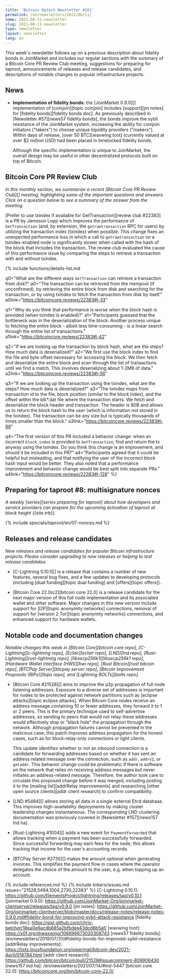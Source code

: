 ```yaml
---
title: 'Bitcoin Optech Newsletter #161'
permalink: /en/newsletters/2021/08/11/
name: 2021-08-11-newsletter
slug: 2021-08-11-newsletter
type: newsletter
layout: newsletter
lang: en
---
```

This week's newsletter follows up on a previous description about
fidelity bonds in JoinMarket and includes our regular sections with the
summary of a Bitcoin Core PR Review Club meeting, suggestions for
preparing for taproot, announcements of releases and release candidates,
and descriptions of notable changes to popular infrastructure projects.

## News

- **Implementation of fidelity bonds:** the [JoinMarket 0.9.0][]
  implementation of [coinjoin][topic coinjoin] includes [support][jm notes]
  for [fidelity bonds][fidelity bonds doc].  As previously described in
  [Newsletter #57][news57 fidelity bonds], the bonds improve the sybil resistance of the
  JoinMarket system, increasing the ability for coinjoin initiators
  ("takers") to choose unique liquidity providers ("makers").  Within
  days of release, [over 50 BTC][waxwing toot] (currently valued at over
  $2 million USD) had been placed in timelocked fidelity bonds.

    Although the specific implementation is unique to JoinMarket, the
    overall design may be useful in other decentralized protocols built
    on top of Bitcoin.

## Bitcoin Core PR Review Club

*In this monthly section, we summarize a recent [Bitcoin Core PR Review Club][]
meeting, highlighting some of the important questions and answers.  Click on a
question below to see a summary of the answer from the meeting.*

[Prefer to use txindex if available for GetTransaction][review club #22383] is a PR by Jameson Lopp
which improves the performance of `GetTransaction` (and, by extension, the `getrawtransaction` RPC
for users) by utilizing the transaction index (txindex) when possible. This change fixes an unexpected
performance loss in which a call to `getrawtransaction` on a txindex-enabled node is significantly
slower when called with the hash of the block that includes the transaction. The review club
evaluated the cause of this performance issue by comparing the steps to retrieve a transaction with
and without txindex.

{% include functions/details-list.md

  q0="What are the different ways `GetTransaction` can retrieve a transaction from disk?"
  a0="The transaction can be retrieved from the mempool (if unconfirmed), by retrieving the entire
  block from disk and searching for the transaction, or by using txindex to fetch the transaction
  from disk by itself."
  a0link="https://bitcoincore.reviews/22383#l-33"

  q1="Why do you think that performance is worse when the block hash is provided (when txindex is
  enabled)?"
  a1="Participants guessed that the bottleneck was in the deserialization of the block. Another
  process unique to fetching the entire block - albeit less time-consuming - is a linear search
  through the entire list of transactions."
  a1link="https://bitcoincore.reviews/22383#l-42"

  q2="If we are looking up the transaction by block hash, what are the steps? How much data
  is deserialized?"
  a2="We first use the block index to find the file and byte offset necessary for accessing the block.
  We then fetch and deserialize the entire block and scan through the list of transactions until we
  find a match. This involves deserializing about 1-2MB of data."
  a2link="https://bitcoincore.reviews/22383#l-56"

  q3="If we are looking up the transaction using the txindex, what are the steps? How much data is
  deserialized?"
  a3="The txindex maps from transaction id to the file, block position (similar to the block index),
  and the offset within the blk\*.dat file where the transaction starts. We fetch and deserialize the
  block header and transaction. The header is 80B and allows us to return the block hash to the user
  (which is information not stored in the txindex). The transaction
  can be any size but is typically thousands of times smaller than the block."
  a3link="https://bitcoincore.reviews/22383#l-88"

  q4="The first version of this PR included a behavior change: when an incorrect `block_index` is
  provided to `GetTransaction`, find and return the tx anyway using the txindex. Do you think this change is an improvement,
  and should it be included in this PR?"
  a4="Participants agreed that it could be helpful but misleading, and that notifying the
  user of the incorrect block hash input would be better. They also noted that a performance
  improvement and behavior change would be best split into separate PRs."
  a4link="https://bitcoincore.reviews/22383#l-128"
%}

## Preparing for taproot #8: multisignature nonces

*A weekly [series][series preparing for taproot] about how developers
and service providers can prepare for the upcoming activation of taproot
at block height {{site.trb}}.*

{% include specials/taproot/en/07-nonces.md %}

## Releases and release candidates

*New releases and release candidates for popular Bitcoin infrastructure
projects.  Please consider upgrading to new releases or helping to test
release candidates.*

- [C-Lightning 0.10.1][] is a release
  that contains a number of new features, several bug fixes,
  and a few updates to developing protocols (including [dual
  funding][topic dual funding] and [offers][topic offers]).

- [Bitcoin Core 22.0rc2][bitcoin core 22.0] is a release candidate
  for the next major version of this full node implementation and its
  associated wallet and other software. Major changes in this new
  version include support for [I2P][topic anonymity networks] connections,
  removal of support for [version 2 Tor][topic anonymity networks] connections,
  and enhanced support for hardware wallets.

## Notable code and documentation changes

*Notable changes this week in [Bitcoin Core][bitcoin core repo],
[C-Lightning][c-lightning repo], [Eclair][eclair repo], [LND][lnd repo],
[Rust-Lightning][rust-lightning repo], [libsecp256k1][libsecp256k1
repo], [Hardware Wallet Interface (HWI)][hwi repo],
[Rust Bitcoin][rust bitcoin repo], [BTCPay Server][btcpay server repo],
[Bitcoin Improvement Proposals (BIPs)][bips repo], and [Lightning
BOLTs][bolts repo].*

- [Bitcoin Core #21528][] aims to improve the p2p propagation of full
  node listening addresses.  Exposure to a diverse set of addresses is important
  for nodes to be protected against network partitions such as [eclipse attacks][topic eclipse attacks].
  When Bitcoin Core nodes receive an address message containing 10 or fewer
  addresses, they forward it to 1 or 2 peers. This is the primary technique
  used to self-advertise addresses, so sending to peers that would not relay
  these addresses would effectively stop or "black hole" the propagation through
  the network. Although propagation failures cannot be prevented in the malicious case, this
  patch improves address propagation for the honest cases, such as for block-relay-only
  connections or light clients.

  This update identifies whether or not an inbound connection is a
  candidate for forwarding addresses based on whether it has sent an address
  related message over the connection, such as `addr`, `addrv2`, or `getaddr`. This behavior
  change could be problematic if there is software on the network that
  relies on receiving address messages but never initiates an address-related
  message. Therefore, the author took care to circulate this proposed change
  before it was merged, including posting it to the
  [mailing list][addrRelay improvements] and researching
  [other open source clients][addr client research] to confirm compatibility.

- [LND #5484][] allows storing all data in a single external Etcd
  database. This improves high-availability deployments by making cluster
  leadership changes instantaneous. The corresponding LND clustering
  documentation was previously covered in [Newsletter #157][news157 lnd ha].

- [Rust-Lightning #1004][] adds a new event for `PaymentForwarded` that
  allows tracking when a payment has been successfully forwarded.  Since
  successful forwarding may earn fees for the node, this allows tracking
  that income for the user's accounting records.

- [BTCPay Server #2730][] makes the amount optional when generating
  invoices. This simplifies the payment flow in cases where the operator
  delegates the choice of the amount to the user, e.g. when topping up
  an account.

{% include references.md %}
{% include linkers/issues.md issues="21528,5484,1004,2730,22383" %}
[C-Lightning 0.10.1]: https://github.com/ElementsProject/lightning/releases/tag/v0.10.1
[joinmarket 0.9.0]: https://github.com/JoinMarket-Org/joinmarket-clientserver/releases/tag/v0.9.0
[jm notes]: https://github.com/JoinMarket-Org/joinmarket-clientserver/blob/master/docs/release-notes/release-notes-0.9.0.md#fidelity-bond-for-improving-sybil-attack-resistance
[fidelity bonds doc]: https://gist.github.com/chris-belcher/18ea0e6acdb885a2bfbdee43dcd6b5af/
[waxwing toot]: https://x0f.org/@waxwing/106696673020308743
[news57 fidelity bonds]: /en/newsletters/2019/07/31/#fidelity-bonds-for-improved-sybil-resistance
[addrRelay improvements]: https://lists.linuxfoundation.org/pipermail/bitcoin-dev/2021-April/018784.html
[addr client research]: https://github.com/bitcoin/bitcoin/pull/21528#issuecomment-809906430
[news157 lnd ha]: /en/newsletters/2021/07/14/#lnd-5447
[bitcoin core 22.0]: https://bitcoincore.org/bin/bitcoin-core-22.0/
